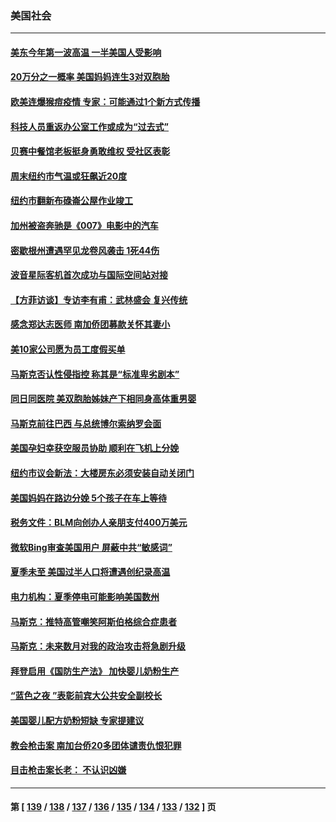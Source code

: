 ### 美国社会
---
#### [美东今年第一波高温  一半美国人受影响](../../pages/ncid1078160/n13742391.md) 
#### [20万分之一概率 美国妈妈连生3对双胞胎](../../pages/ncid1078160/n13741985.md) 
#### [欧美连爆猴痘疫情 专家：可能通过1个新方式传播](../../pages/ncid1078160/n13742050.md) 
#### [科技人员重返办公室工作或成为“过去式”](../../pages/ncid1078160/n13742088.md) 
#### [贝赛中餐馆老板挺身勇敢维权 受社区表彰](../../pages/ncid1078160/n13742014.md) 
#### [周末纽约市气温或狂飙近20度](../../pages/ncid1078160/n13742031.md) 
#### [纽约市翻新布碌崙公屋作业竣工](../../pages/ncid1078160/n13742029.md) 
#### [加州被盗奔驰是《007》电影中的汽车](../../pages/ncid1078160/n13742022.md) 
#### [密歇根州遭遇罕见龙卷风袭击 1死44伤](../../pages/ncid1078160/n13742000.md) 
#### [波音星际客机首次成功与国际空间站对接](../../pages/ncid1078160/n13741997.md) 
#### [【方菲访谈】专访李有甫：武林盛会 复兴传统](../../pages/ncid1078160/n13741832.md) 
#### [感念郑达志医师 南加侨团募款关怀其妻小](../../pages/ncid1078160/n13741880.md) 
#### [美10家公司愿为员工度假买单](../../pages/ncid1078160/n13741758.md) 
#### [马斯克否认性侵指控 称其是“标准卑劣剧本”](../../pages/ncid1078160/n13741699.md) 
#### [同日同医院 美双胞胎姊妹产下相同身高体重男婴](../../pages/ncid1078160/n13741484.md) 
#### [马斯克前往巴西 与总统博尔索纳罗会面](../../pages/ncid1078160/n13741592.md) 
#### [美国孕妇幸获空服员协助 顺利在飞机上分娩](../../pages/ncid1078160/n13741471.md) 
#### [纽约市议会新法：大楼房东必须安装自动关闭门](../../pages/ncid1078160/n13741336.md) 
#### [美国妈妈在路边分娩 5个孩子在车上等待](../../pages/ncid1078160/n13741211.md) 
#### [税务文件：BLM向创办人亲朋支付400万美元](../../pages/ncid1078160/n13741108.md) 
#### [微软Bing审查美国用户 屏蔽中共“敏感词”](../../pages/ncid1078160/n13741031.md) 
#### [夏季未至 美国过半人口将遭遇创纪录高温](../../pages/ncid1078160/n13741037.md) 
#### [电力机构：夏季停电可能影响美国数州](../../pages/ncid1078160/n13741107.md) 
#### [马斯克：推特高管嘲笑阿斯伯格综合症患者](../../pages/ncid1078160/n13741018.md) 
#### [马斯克：未来数月对我的政治攻击将急剧升级](../../pages/ncid1078160/n13740174.md) 
#### [拜登启用《国防生产法》 加快婴儿奶粉生产](../../pages/ncid1078160/n13740929.md) 
#### [“蓝色之夜 ”表彰前宾大公共安全副校长](../../pages/ncid1078160/n13740900.md) 
#### [美国婴儿配方奶粉短缺 专家提建议](../../pages/ncid1078160/n13740483.md) 
#### [教会枪击案 南加台侨20多团体谴责仇恨犯罪](../../pages/ncid1078160/n13740337.md) 
#### [目击枪击案长老： 不认识凶嫌](../../pages/ncid1078160/n13740280.md) 

---
#### 第 [ [139](./139.md) / [138](./138.md) / [137](./137.md) / [136](./136.md) / [135](./135.md) / [134](./134.md) / [133](./133.md) / [132](./132.md) ] 页
